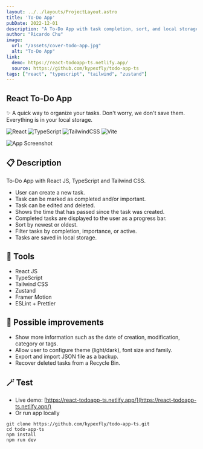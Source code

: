 ```yaml
---
layout: ../../layouts/ProjectLayout.astro
title: 'To-Do App'
pubDate: 2022-12-01
description: "A To-Do App with task completion, sort, and local storage."
author: "Ricardo Chu"
image:
  url: "/assets/cover-todo-app.jpg"
  alt: "To-Do App"
link:
  demo: https://react-todoapp-ts.netlify.app/
  source: https://github.com/kypexfly/todo-app-ts
tags: ["react", "typescript", "tailwind", "zustand"]
---
```


## React To-Do App
✨ A quick way to organize your tasks. Don't worry, we don't save them. Everything is in your local storage.

![React](https://img.shields.io/badge/react-%2320232a.svg?style=for-the-badge&logo=react&logoColor=%2361DAFB)
![TypeScript](https://img.shields.io/badge/typescript-%23007ACC.svg?style=for-the-badge&logo=typescript&logoColor=white)
![TailwindCSS](https://img.shields.io/badge/tailwindcss-%2338B2AC.svg?style=for-the-badge&logo=tailwind-css&logoColor=white)
![Vite](https://img.shields.io/badge/vite-%23646CFF.svg?style=for-the-badge&logo=vite&logoColor=white)

![App Screenshot](https://github.com/kypexfly/todo-app-ts/blob/master/public/app_screenshot.png)

## 📋 Description 
To-Do App with React JS, TypeScript and Tailwind CSS. 
* User can create a new task.
* Task can be marked as completed and/or important.
* Task can be edited and deleted.
* Shows the time that has passed since the task was created.
* Completed tasks are displayed to the user as a progress bar.
* Sort by newest or oldest.
* Filter tasks by completion, importance, or active.
* Tasks are saved in local storage.

## 🔩 Tools
* React JS 
* TypeScript
* Tailwind CSS
* Zustand
* Framer Motion
* ESLint + Prettier

## 🧪 Possible improvements

* Show more information such as the date of creation, modification, category or tags.
* Allow user to configure theme (light/dark), font size and family.
* Export and import JSON file as a backup.
* Recover deleted tasks from a Recycle Bin.

## 🪄 Test
* Live demo: [https://react-todoapp-ts.netlify.app/](https://react-todoapp-ts.netlify.app/)
* Or run app locally
```
git clone https://github.com/kypexfly/todo-app-ts.git
cd todo-app-ts
npm install
npm run dev
```